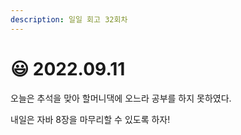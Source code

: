 ```yaml
---
description: 일일 회고 32회차
---
```


# 😃 2022.09.11

오늘은 추석을 맞아 할머니댁에 오느라 공부를 하지 못하였다.

내일은 자바 8장을 마무리할 수 있도록 하자!
